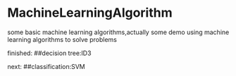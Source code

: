 # MachineLearningAlgorithm
some basic machine learning algorithms,actually some demo using machine learning algorithms to solve problems

finished:
##decision tree:ID3

next:
##classification:SVM
